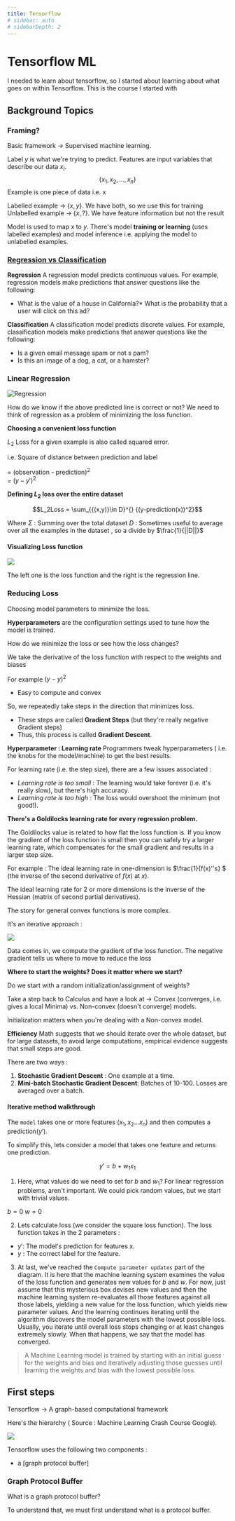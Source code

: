 ```yaml
---
title: Tensorflow
# sidebar: auto
# sidebarDepth: 2
---
```


# Tensorflow ML
I needed to learn about tensorflow, so I started about learning about what goes on within Tensorflow. This is the course I started with

## Background Topics 

### Framing?

Basic framework -> Supervised machine learning. 

Label $y$ is what we're trying to predict.
Features are input variables that describe our data $x_i$. 
$$\{ x_1,x_2, ...,x_n\}$$
Example is one piece of data i.e. x

Labelled example -> $\{x,y\}$. We have both, so we use this for training
Unlabelled example -> $\{x,?\}$. We have feature information but not the result

Model is used to map $x$ to $y$. There's model **training or learning** (uses labelled examples) and model inference i.e. applying the model to unlabelled examples.

### [Regression vs Classification](https://developers.google.com/machine-learning/crash-course/framing/ml-terminology)


**Regression** 
A regression model predicts continuous values. For example, regression models make predictions that answer questions like the following:

* What is the value of a house in California?* What is the probability that a user will click on this ad?

**Classification**
A classification model predicts discrete values. For example, classification models make predictions that answer questions like the following:

* Is a given email message spam or not s
pam?
* Is this an image of a dog, a cat, or a hamster?

### Linear Regression

![Regression](assets/regression.png)

How do we know if the above predicted line is correct or not? We need to think of regression as a problem of minimizing the loss function. 

**Choosing a convenient loss function**

$L_2$ Loss for a given example is also called squared error. 

i.e. Square of distance between prediction and label

= (observation - prediction)$^2$  
= ${(y-y')}^2$

**Defining $L_2$ loss over the entire dataset**

$$L_2Loss = \sum_{{(x,y)}\in D}^{} {(y-prediction(x))^2}$$

Where $\Sigma$ : Summing over the total dataset
$D$ : Sometimes useful to average over all the examples in the dataset , so a divide by $\frac{1}{||D||}$

#### Visualizing Loss function

![](https://developers.google.com/machine-learning/crash-course/images/LossSideBySide.png)

The left one is the loss function and the right is the regression line.

### Reducing Loss

Choosing model parameters to minimize the loss.

**Hyperparameters** are the configuration settings used to tune how the model is trained. 

How do we minimize the loss or see how the loss changes? 

We take the derivative of the loss function with respect to the weights and biases

For example ${(y-y)}^2$

* Easy to compute and convex

So, we repeatedly take steps in the direction that minimizes loss.

* These steps are called **Gradient Steps** (but they're really negative Gradient steps)
* Thus, this process is called **Gradient Descent**.


**Hyperparameter : Learning rate**
Programmers tweak hyperparameters ( i.e. the knobs for the model/machine) to get the best results. 

For learning rate (i.e. the step size), there are a few issues associated :

* *Learning rate is too small* : The learning would take forever (i.e. it's really slow), but there's high accuracy. 
* *Learning rate is too high* : The loss would overshoot the minimum (not good!).

**There's a Goldilocks learning rate for every regression problem.**

The Goldilocks value is related to how flat the loss function is. If you know the gradient of the loss function is small then you can safely try a larger learning rate, which compensates for the small gradient and results in a larger step size.

For example : 
The ideal learning rate in one-dimension is $\frac{1}{f(x)''s} $
(the inverse of the second derivative of $f(x)$ at $x$).

The ideal learning rate for 2 or more dimensions is the inverse of the Hessian (matrix of second partial derivatives).

The story for general convex functions is more complex.

It's an iterative approach :

![](assets/iterative.png)

Data comes in, we compute the gradient of the loss function. The negative gradient tells us where to move to reduce the loss

**Where to start the weights? Does it matter where we start?**

Do we start with a random initialization/assignment of weights?

Take a step back to Calculus and have a look at -> Convex (converges, i.e. gives a local Minima) vs. Non-convex (doesn't converge) models.

Initialization matters when you're dealing with a Non-convex model.

**Efficiency**
Math suggests that we should iterate over the whole dataset, but for large datasets, to avoid large computations, empirical evidence suggests that small steps are good.

There are two ways :

1. **Stochastic Gradient Descent** : One example at a time.
2. **Mini-batch Stochastic Gradient Descent**: Batches of 10-100. Losses are averaged over a batch.

#### Iterative method walkthrough

The `model` takes one or more features ($x_1,x_2... x_n$) and then computes a prediction($y'$).

To simplify this, lets consider a model that takes one feature and returns one prediction. 

$$y'=b+w_1x_1$$

1. Here, what values do we need to set for $b$ and $w_1$? For linear regression problems, aren't important. We could pick random values, but we start with trivial values.

$b=0$
$w=0$

2. Lets calculate loss (we consider the square loss function). The loss function takes in the 2 parameters :

* $y'$: The model's prediction for features x.
* $y$ : The correct label for the feature.

3. At last, we've reached the `Compute parameter updates` part of the diagram. It is here that the machine learning system examines the value of the loss function and generates new values for $b$ and $w$. For now, just assume that this mysterious box devises new values and then the machine learning system re-evaluates all those features against all those labels, yielding a new value for the loss function, which yields new parameter values. And the learning continues iterating until the algorithm discovers the model parameters with the lowest possible loss. Usually, you iterate until overall loss stops changing or at least changes extremely slowly. When that happens, we say that the model has converged.

> A Machine Learning model is trained by starting with an initial guess for the weights and bias and iteratively adjusting those guesses until learning the weights and bias with the lowest possible loss.

## First steps
Tensorflow $\rightarrow$ A graph-based computational framework

Here's the hierarchy ( Source : Machine Learning Crash Course Google).

![](assets/tfhierarchy.png)

Tensorflow uses the following two components : 
* a [graph protocol buffer]


### Graph Protocol Buffer

What is a graph protocol buffer?

To understand that, we must first understand what is a protocol buffer. 